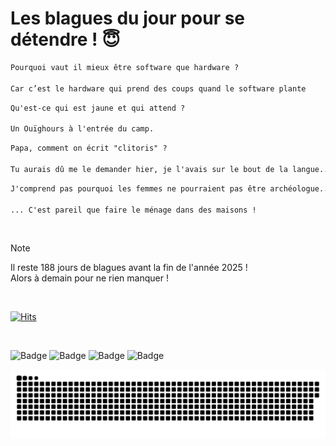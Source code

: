 
<h1>Les blagues du jour pour se détendre ! 😇</h1>

```diff
Pourquoi vaut il mieux être software que hardware ?

Car c’est le hardware qui prend des coups quand le software plante
```

```diff
Qu'est-ce qui est jaune et qui attend ?

Un Ouïghours à l'entrée du camp.
```

```diff
Papa, comment on écrit "clitoris" ?

Tu aurais dû me le demander hier, je l'avais sur le bout de la langue...
```

```diff
J'comprend pas pourquoi les femmes ne pourraient pas être archéologue...

... C'est pareil que faire le ménage dans des maisons !
```

<br/>

> [!NOTE]
> Il reste 188 jours de blagues avant la fin de l'année 2025 ! <br/>
> Alors à demain pour ne rien manquer !

<br/>


[![Hits](https://hits.seeyoufarm.com/api/count/incr/badge.svg?url=https%3A%2F%2Fgithub.com%2FClems02%2Fhit-counter&count_bg=%23003E80&title_bg=%235C9FE1&icon=powershell.svg&icon_color=%23FFFFFF&title=Visite&edge_flat=false)](https://hits.seeyoufarm.com)


<br/>


![Badge](https://img.shields.io/badge/Last%20updated%20on-white?style=for-the-badge&logo=clockify)   ![Badge](https://img.shields.io/badge/27/06-white?style=for-the-badge) ![Badge](https://img.shields.io/badge/at-white?style=for-the-badge) ![Badge](https://img.shields.io/badge/03:35-white?style=for-the-badge)


<p align="center">
 <img width="1000" src="assets/github-snake.svg" alt="snake"/>
</p>
